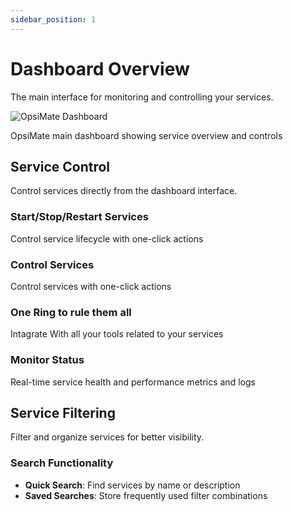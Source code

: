 ```yaml
---
sidebar_position: 1
---
```


# Dashboard Overview

The main interface for monitoring and controlling your services.

<div style={{textAlign: 'center', margin: '30px 0'}}>
  <img src="/img/dashboard-fullview.png" alt="OpsiMate Dashboard" class="doc-image" />
  <p style={{fontSize: '14px', color: '#666', marginTop: '10px', fontStyle: 'italic'}}>OpsiMate main dashboard showing service overview and controls</p>
</div>

## Service Control

Control services directly from the dashboard interface.

<div style={{display: 'flex', gap: '20px', margin: '20px 0'}}>
  <div style={{flex: 1, padding: '20px', border: '1px solid #e0e0e0', borderRadius: '8px', background: 'linear-gradient(135deg, #667eea 0%, #764ba2 100%)', color: 'white'}}>
    <h3 style={{marginTop: 0, color: 'white'}}>Start/Stop/Restart Services</h3>
    <p style={{marginBottom: 0, color: 'white'}}>Control service lifecycle with one-click actions</p>
  </div>
  <div style={{flex: 1, padding: '20px', border: '1px solid #e0e0e0', borderRadius: '8px', background: 'linear-gradient(135deg, #f093fb 0%, #f5576c 100%)', color: 'white'}}>
    <h3 style={{marginTop: 0, color: 'white'}}>Control Services</h3>
    <p style={{marginBottom: 0, color: 'white'}}>Control services with one-click actions</p>
  </div>
</div>

<div style={{display: 'flex', gap: '20px', margin: '20px 0'}}>
  <div style={{flex: 1, padding: '20px', border: '1px solid #e0e0e0', borderRadius: '8px', background: 'linear-gradient(135deg, #4facfe 0%, #00f2fe 100%)', color: 'white'}}>
    <h3 style={{marginTop: 0, color: 'white'}}>One Ring to rule them all</h3>
    <p style={{marginBottom: 0, color: 'white'}}>Intagrate With all your tools related to your services</p>
  </div>
  <div style={{flex: 1, padding: '20px', border: '1px solid #e0e0e0', borderRadius: '8px', background: 'linear-gradient(135deg, #43e97b 0%, #38f9d7 100%)', color: 'white'}}>
    <h3 style={{marginTop: 0, color: 'white'}}>Monitor Status</h3>
    <p style={{marginBottom: 0, color: 'white'}}>Real-time service health and performance metrics and logs</p>
  </div>
</div>

## Service Filtering

Filter and organize services for better visibility.

### Search Functionality
- **Quick Search**: Find services by name or description
- **Saved Searches**: Store frequently used filter combinations
